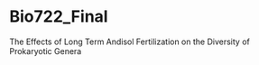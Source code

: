 # Bio722_Final
The Effects of Long Term Andisol Fertilization on the Diversity of Prokaryotic Genera
